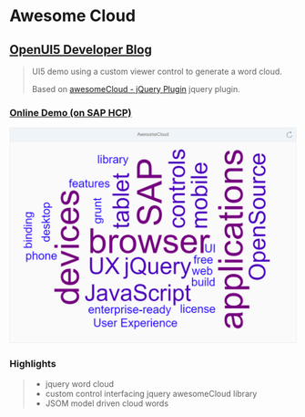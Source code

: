# Awesome Cloud
## [OpenUI5 Developer Blog](http://openui5.blogspot.com/2016/11/awesome-cloud.html)

> UI5 demo using a custom viewer control to generate a word cloud.
> 
> Based on [awesomeCloud - jQuery Plugin](https://github.com/metaloha/jQuery.awesomeCloud.plugin) jquery plugin.

### [Online Demo (on SAP HCP)](https://awesomecloud-p1940953245trial.dispatcher.hanatrial.ondemand.com/index.html)

![Screenshot](awesomecloud.png)

### Highlights

> - jquery word cloud
> - custom control interfacing jquery awesomeCloud library
> - JSOM model driven cloud words